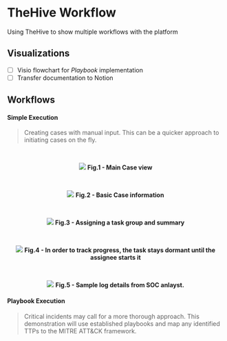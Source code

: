 # TheHive Workflow

Using TheHive to show multiple workflows with the platform

## Visualizations

- [ ] Visio flowchart for *Playbook* implementation
- [ ] Transfer documentation to Notion

## Workflows


#### Simple Execution
> Creating cases with manual input. This can be a quicker approach to initiating cases on the fly.
<br>

<p align="center">
  <img src="https://user-images.githubusercontent.com/54426511/213080165-ea6aa1e6-3fcd-4f4f-a83f-8c681dd2ef7d.PNG" style="width:auto" height="auto">
  <b>Fig.1 - Main Case view</b>
</p>
<br>

<p align="center">
  <img src="https://user-images.githubusercontent.com/54426511/213080166-fa5d0a36-13ab-4fa2-9126-ae7c01ad4469.PNG" style="width:auto" height="auto">
  <b>Fig.2 - Basic Case information</b>
</p>
<br>

<p align="center">
  <img src="https://user-images.githubusercontent.com/54426511/213080168-4186e109-9f66-435f-b9d7-8e21c3ff9953.PNG" style="width:auto" height="auto">
  <b>Fig.3 - Assigning a task group and summary</b>
</p>
<br>

<p align="center">
  <img src="https://user-images.githubusercontent.com/54426511/213080171-d9c5f845-af98-4667-8ffd-e05632a4713f.PNG" style="width:auto" height="auto">
  <b>Fig.4 - In order to track progress, the task stays dormant until the assignee starts it</b>
</p>
<br>

<p align="center">
  <img src="https://user-images.githubusercontent.com/54426511/213081956-999da5af-d83d-4463-bd5c-e7905cd5b25e.PNG" style="width:auto" height="auto">
  <b>Fig.5 - Sample log details from SOC anlayst.</b>
</p>


#### Playbook Execution
> Critical incidents may call for a more thorough approach. This demonstration will use established playbooks and map any identified TTPs to the MITRE ATT&CK framework.
